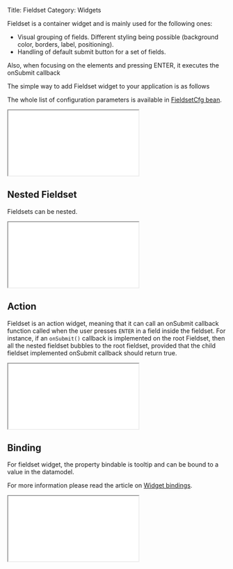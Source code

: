Title: Fieldset
Category: Widgets


Fieldset is a container widget and is mainly used for the following ones:

* Visual grouping of fields. Different styling being possible (background color, borders, label, positioning).
* Handling of default submit button for a set of fields.

Also, when focusing on the elements and pressing ENTER, it executes the onSubmit callback

The simple way to add Fieldset widget to your application is as follows

<script src='%SNIPPETS_SERVER_URL%/snippets/github.com/ariatemplates/documentation-code/snippets/widgets/fieldset/Snippet.tpl?tag=wgtFieldsetSimple&lang=at&outdent=true'></script>

The whole list of configuration parameters is available in [FieldsetCfg bean](http://ariatemplates.com/api/#aria.widgets.CfgBeans:FieldsetCfg).

<iframe class='samples' src='%SNIPPETS_SERVER_URL%/samples/github.com/ariatemplates/documentation-code/samples/widgets/fieldset/' ></iframe>

## Nested Fieldset

Fieldsets can be nested.

<script src='%SNIPPETS_SERVER_URL%/snippets/github.com/ariatemplates/documentation-code/snippets/widgets/fieldset/Snippet.tpl?tag=wgtFieldsetNested&lang=at&outdent=true'></script>

<iframe class='samples' src='%SNIPPETS_SERVER_URL%/samples/github.com/ariatemplates/documentation-code/samples/widgets/fieldset/nested/' ></iframe>

## Action

Fieldset is an action widget, meaning that it can call an onSubmit callback function called when the user presses `ENTER` in a field inside the fieldset.
For instance, if an `onSubmit()` callback is implemented on the root Fieldset, then all the nested fieldset bubbles to the root fieldset, provided that the child fieldset implemented onSubmit callback should return true.

<script src='%SNIPPETS_SERVER_URL%/snippets/github.com/ariatemplates/documentation-code/snippets/widgets/fieldset/Snippet.tpl?tag=wgtFieldsetAction&lang=at&outdent=true'></script>

<iframe class='samples' src='%SNIPPETS_SERVER_URL%/samples/github.com/ariatemplates/documentation-code/samples/widgets/fieldset/action/' ></iframe>

## Binding

For fieldset widget, the property bindable is tooltip and can be bound to a value in the datamodel.

For more information please read the article on [Widget bindings](widget_bindings).

<script src='%SNIPPETS_SERVER_URL%/snippets/github.com/ariatemplates/documentation-code/snippets/widgets/fieldset/Snippet.tpl?tag=wgtFieldsetBinding&lang=at&outdent=true'></script>

<iframe class='samples' src='%SNIPPETS_SERVER_URL%/samples/github.com/ariatemplates/documentation-code/samples/widgets/fieldset/binding/' ></iframe>